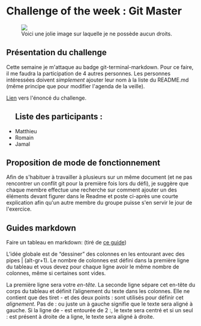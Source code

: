<h1>Challenge of the week : Git Master</h1>

<figure>
	<img src="https://cdn-images-1.medium.com/max/2600/1*wOJzZIRawP0SmlPDu32mxw.jpeg">
	<figcaption>Voici une jolie image sur laquelle je ne possède aucun droits.</figcaption>
</figure>

<h2>Présentation du challenge</h2>
<p>
	Cette semaine je m'attaque au badge git-terminal-markdown. Pour ce faire, il me faudra la participation de 4 autres personnes. Les personnes intéressées doivent <em>simplement</em> ajouter leur nom à la liste du README.md (même principe que pour modifier l'agenda de la veille).
</p>

<p>
	<a href="https://github.com/becodeorg/badge-git-terminal-markdown">Lien</a> vers l'énoncé du challenge.
</p>

<ul><h2>Liste des participants :</h2>
	<li>Matthieu</li>
	<li>Romain</li>
	<li>Jamal</li>
</ul>

<h2>Proposition de mode de fonctionnement</h2>
<p>
	Afin de s'habituer à travailler à plusieurs sur un même document (et ne pas rencontrer un conflit git pour la première fois lors du défi), je suggère que chaque membre effectue une recherche sur comment ajouter un des éléments devant figurer dans le Readme et poste ci-après une courte explication afin qu'un autre membre du groupe puisse s'en servir le jour de l'exercice.
</p>

<h2>Guides markdown</h2>
<p>
	Faire un tableau en markdown: (tiré de <a target="_blank" href="https://blog.wax-o.com/2014/04/tutoriel-un-guide-pour-bien-commencer-avec-markdown/">ce guide</a>)
</p>
<p>
	L’idée globale est de “dessiner” des colonnes en les entourant avec des pipes | (alt-gr+1). Le nombre de colonnes est défini dans la première ligne du tableau et vous devez pour chaque ligne avoir le même nombre de colonnes, même si certaines sont vides.
</p>
<p>
	La première ligne sera votre <em>en-tête</em>. La seconde ligne sépare cet en-tête du corps du tableau et définit l’alignement du texte dans les colonnes. Elle ne contient que des tiret - et des deux points : sont utilisés pour définir cet <em>alignement</em>. Pas de : ou juste un à gauche signifie que le texte sera aligné à gauche. Si la ligne de - est entourée de 2 :, le texte sera centré et si un seul : est présent à droite de a ligne, le texte sera aligné à droite.
</p>
